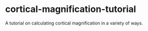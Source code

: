 # cortical-magnification-tutorial
A tutorial on calculating cortical magnification in a variety of ways.
